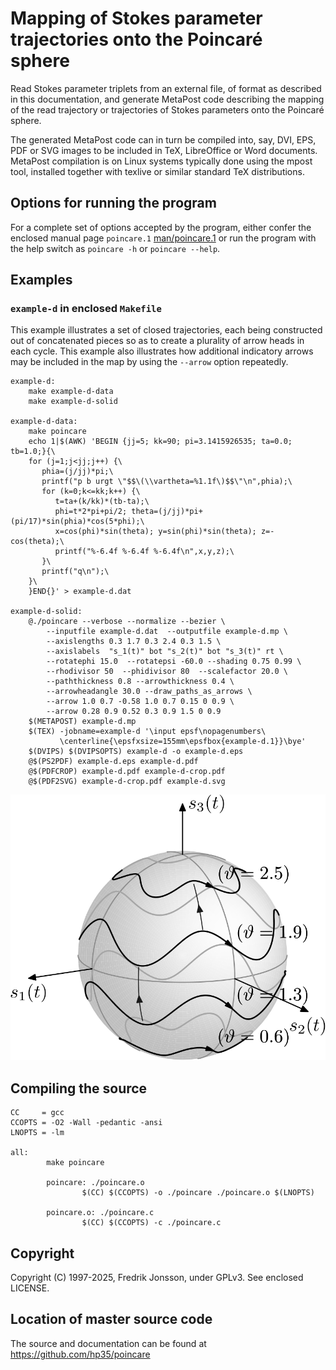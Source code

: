 # Mapping of Stokes parameter trajectories onto the Poincaré sphere

Read Stokes parameter triplets from an external file, of format as described in
this documentation, and generate  MetaPost  code  describing the mapping of the
read trajectory or trajectories of Stokes parameters onto the Poincaré sphere.

The  generated  MetaPost  code  can in turn be compiled into, say, DVI, EPS,
PDF or SVG images to be included in TeX, LibreOffice or Word  documents.
MetaPost  compilation  is on Linux systems typically done using the mpost
tool, installed together with texlive or similar standard TeX distributions.

## Options for running the program
For a complete set of options accepted by the program, either confer the
enclosed manual page `poincare.1` [man/poincare.1](man/poincare.1) or run
the program with the help switch as `poincare -h` or `poincare --help`.

## Examples

### `example-d` in enclosed `Makefile`

This example illustrates a set of closed trajectories, each being constructed
out of concatenated pieces so as to create a plurality of arrow heads in each
cycle. This example also illustrates how additional indicatory arrows may be
included in the map by using the `--arrow` option repeatedly.
```
example-d:
	make example-d-data
	make example-d-solid

example-d-data:
	make poincare
	echo 1|$(AWK) 'BEGIN {jj=5; kk=90; pi=3.1415926535; ta=0.0; tb=1.0;}{\
	for (j=1;j<jj;j++) {\
	   phia=(j/jj)*pi;\
	   printf("p b urgt \"$$\(\\vartheta=%1.1f\)$$\"\n",phia);\
	   for (k=0;k<=kk;k++) {\
	      t=ta+(k/kk)*(tb-ta);\
	      phi=t*2*pi+pi/2; theta=(j/jj)*pi+(pi/17)*sin(phia)*cos(5*phi);\
	      x=cos(phi)*sin(theta); y=sin(phi)*sin(theta); z=-cos(theta);\
	      printf("%-6.4f %-6.4f %-6.4f\n",x,y,z);\
	   }\
	   printf("q\n");\
	}\
	}END{}' > example-d.dat

example-d-solid:
	@./poincare --verbose --normalize --bezier \
		--inputfile example-d.dat  --outputfile example-d.mp \
		--axislengths 0.3 1.7 0.3 2.4 0.3 1.5 \
		--axislabels  "s_1(t)" bot "s_2(t)" bot "s_3(t)" rt \
		--rotatephi 15.0  --rotatepsi -60.0 --shading 0.75 0.99 \
		--rhodivisor 50  --phidivisor 80  --scalefactor 20.0 \
		--paththickness 0.8 --arrowthickness 0.4 \
		--arrowheadangle 30.0 --draw_paths_as_arrows \
		--arrow 1.0 0.7 -0.58 1.0 0.7 0.15 0 0.9 \
		--arrow 0.28 0.9 0.52 0.3 0.9 1.5 0 0.9
	$(METAPOST) example-d.mp
	$(TEX) -jobname=example-d '\input epsf\nopagenumbers\
	       \centerline{\epsfxsize=155mm\epsfbox{example-d.1}}\bye'
	$(DVIPS) $(DVIPSOPTS) example-d -o example-d.eps
	@$(PS2PDF) example-d.eps example-d.pdf
	@$(PDFCROP) example-d.pdf example-d-crop.pdf
	@$(PDF2SVG) example-d-crop.pdf example-d.svg
```
![example-d](img/example-d.svg)

## Compiling the source
```
CC     = gcc
CCOPTS = -O2 -Wall -pedantic -ansi
LNOPTS = -lm

all:
        make poincare

        poincare: ./poincare.o
                $(CC) $(CCOPTS) -o ./poincare ./poincare.o $(LNOPTS)

        poincare.o: ./poincare.c
                $(CC) $(CCOPTS) -c ./poincare.c             
```

## Copyright
Copyright (C) 1997-2025, Fredrik Jonsson, under GPLv3. See enclosed LICENSE.

## Location of master source code
The source and documentation can be found at https://github.com/hp35/poincare
